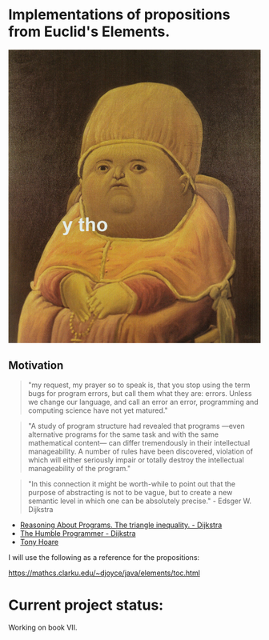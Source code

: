 # Implementations of propositions from Euclid's Elements.
![Reasoning](ytho.jpg)
## Motivation
> "my request, my prayer so to speak is, that you stop using the term bugs for program errors, but call them what they are: errors. Unless we change our language, and call an error an error, programming and computing science have not yet matured." 

> "A study of program structure had revealed that programs —even alternative programs for the same task and with the same mathematical content— can differ tremendously in their intellectual manageability. A number of rules have been discovered, violation of which will either seriously impair or totally destroy the intellectual manageability of the program."

> "In this connection it might be worth-while to point out that the purpose of abstracting is not to be vague, but to create a new semantic level in which one can be absolutely precise." - Edsger W. Dijkstra

* [Reasoning About Programs. The triangle inequality. - Dijkstra](https://www.youtube.com/watch?v=OeiSWZs3GfI&t=42m35s)
* [The Humble Programmer - Dijkstra](https://www.youtube.com/watch?v=aADw3Z0gxeE&t=1576s)
* [Tony Hoare](https://youtu.be/kz7DfbOuvOM?t=1572)

I will use the following as a reference for the propositions:

https://mathcs.clarku.edu/~djoyce/java/elements/toc.html

# Current project status: 

Working on book VII.





